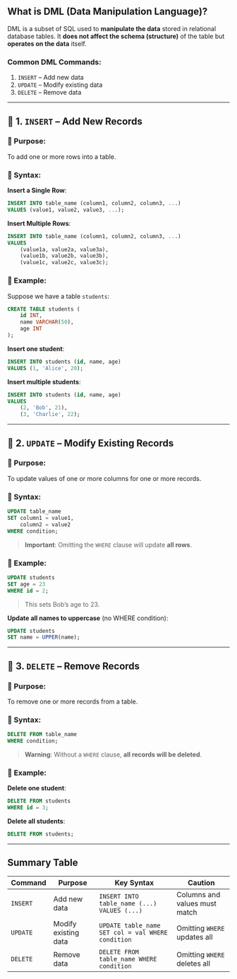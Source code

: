 

##  **What is DML (Data Manipulation Language)?**

DML is a subset of SQL used to **manipulate the data** stored in relational database tables. It **does not affect the schema (structure)** of the table but **operates on the data** itself.

### Common DML Commands:

1. `INSERT` – Add new data
2. `UPDATE` – Modify existing data
3. `DELETE` – Remove data

---

## 🔹 1. `INSERT` – Add New Records

### 🔸 Purpose:

To add one or more rows into a table.

### 🔸 Syntax:

 **Insert a Single Row**:

```sql
INSERT INTO table_name (column1, column2, column3, ...)
VALUES (value1, value2, value3, ...);
```

 **Insert Multiple Rows**:

```sql
INSERT INTO table_name (column1, column2, column3, ...)
VALUES 
    (value1a, value2a, value3a),
    (value1b, value2b, value3b),
    (value1c, value2c, value3c);
```

### 🔸 Example:

Suppose we have a table `students`:

```sql
CREATE TABLE students (
    id INT,
    name VARCHAR(50),
    age INT
);
```

 **Insert one student**:

```sql
INSERT INTO students (id, name, age)
VALUES (1, 'Alice', 20);
```

 **Insert multiple students**:

```sql
INSERT INTO students (id, name, age)
VALUES 
    (2, 'Bob', 21),
    (3, 'Charlie', 22);
```

---

## 🔹 2. `UPDATE` – Modify Existing Records

### 🔸 Purpose:

To update values of one or more columns for one or more records.

### 🔸 Syntax:

```sql
UPDATE table_name
SET column1 = value1,
    column2 = value2
WHERE condition;
```

>  **Important**: Omitting the `WHERE` clause will update **all rows**.

### 🔸 Example:

```sql
UPDATE students
SET age = 23
WHERE id = 2;
```

> This sets Bob’s age to 23.

 **Update all names to uppercase** (no WHERE condition):

```sql
UPDATE students
SET name = UPPER(name);
```

---

## 🔹 3. `DELETE` – Remove Records

### 🔸 Purpose:

To remove one or more records from a table.

### 🔸 Syntax:

```sql
DELETE FROM table_name
WHERE condition;
```

>  **Warning**: Without a `WHERE` clause, **all records will be deleted**.

### 🔸 Example:

 **Delete one student**:

```sql
DELETE FROM students
WHERE id = 3;
```

 **Delete all students**:

```sql
DELETE FROM students;
```

---

##  Summary Table

| Command  | Purpose              | Key Syntax                                        | Caution                       |
| -------- | -------------------- | ------------------------------------------------- | ----------------------------- |
| `INSERT` | Add new data         | `INSERT INTO table_name (...) VALUES (...)`       | Columns and values must match |
| `UPDATE` | Modify existing data | `UPDATE table_name SET col = val WHERE condition` | Omitting `WHERE` updates all  |
| `DELETE` | Remove data          | `DELETE FROM table_name WHERE condition`          | Omitting `WHERE` deletes all  |


